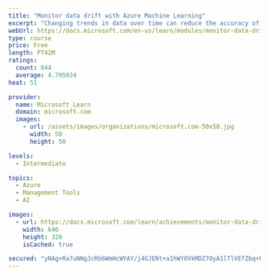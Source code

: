 ```yaml
---
title: "Monitor data drift with Azure Machine Learning"
excerpt: "Changing trends in data over time can reduce the accuracy of the predictions made by a model. Monitoring for this data drift is an important way to ensure your model continues to predict accurately."
webUrl: https://docs.microsoft.com/en-us/learn/modules/monitor-data-drift-with-azure-machine-learning/
type: course
price: Free
length: PT42M
ratings:
  count: 844
  average: 4.795024
heat: 51

provider:
  name: Microsoft Learn
  domain: microsoft.com
  images:
    - url: /assets/images/organizations/microsoft.com-50x50.jpg
      width: 50
      height: 50

levels:
  - Intermediate

topics:
  - Azure
  - Management Tools
  - AI

images:
  - url: https://docs.microsoft.com/learn/achievements/monitor-data-drift-with-azure-machine-learning-social.png
    width: 640
    height: 320
    isCached: true

secured: "yNAg+Ra7uNNgJcRb6WmHcWYAY/j4GJENt+a1hWY0VkMDZ7OyA1lTlVEfZbq+UMU0ONcDlwtPTh3STQo5/3wIe3Vcmtl6pf9Kq66ZmYBtp0b8hyFvZD5D/ShuQOhJUOi4Ft0gm+CLZXkETlkEPCWwGp3Po/+4FTXuZ/s4+pWFahFvGGbCYzj8zgE+4bKHWI7MDpQXa8pxL4wMJ9nLRtdOqKMxL8pyLj59IvdgGa4Fqbbt6PwQYIQ+APxmi0TK67R3xjbj4tWoTwx6YVSdPfl1hHl/rMZGL1b/qW9Gc/sf2qRtpWR2Wv8paUzOk7/SZXOfHXfsgvEf3l3aCfJhdTsayBMD64rRDemWZxbR96x1aPphnATMDItCfufS4igzGVwk3vzJ7uAcz1mo+OOqEWv7EIpawzzYsAZAex0VfrPdKe8=;dz9ni3XfuFDuZD0i2g7mPQ=="
---
```


